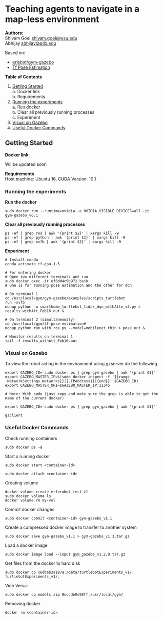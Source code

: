 # Teaching agents to navigate in a map-less environment

<b> Authors: </b>  
Shivam Goel shivam.goel@wsu.edu  
Abhijay abhijay@pdx.edu  

Based on:  
* [erlebot/gym-gazebo](https://github.com/erlerobot/gym-gazebo)
* [Tf Pose Estimation](https://github.com/ildoonet/tf-pose-estimation)

**Table of Contents**<br>
1. [Getting Started](#getting-started)  
   a. Docker link  
   b. Requirements
2. [Running the experiments](#running-the-experiments)   
   a. Run docker  
   b. Clear all previously running processes  
   c. Experiment
3. [Visual on Gazebo](#visual-on-gazebo)
4. [Useful Docker Commands](#useful-docker-commands)

## Getting Started

<b>Docker link</b>

Wil be updated soon  

<b> Requirements </b>  
Host machine: Ubuntu 16, CUDA Version: 10.1  

### Running the experiments   

<b> Run the docker </b>

```
sudo docker run --runtime=nvidia -e NVIDIA_VISIBLE_DEVICES=all -it gym-gazebo_v6.1
```

<b> Clear all previously running processes </b>  

```
ps -ef | grep ros | awk '{print $2}' | xargs kill -9
ps -ef | grep python | awk '{print $2}' | xargs kill -9
ps -ef | grep xvfb | awk '{print $2}' | xargs kill -9
```

<b> Experiment </b> 

```
# Install conda
conda activate tf-gpu-1-5

# For entering docker  
# Open two different terminals and run  
sudo docker exec -it ef6dd4c9b971 bash  
# One is for running pose estimation and the other for dqn

# On terminal 1
cd /usr/local/gym/gym-gazebo/examples/scripts_turtlebot
run -xvfb
nohup python -u smarthome_turtlebot_lidar_dqn_withAttn_v3.py > results_withAtt_Feb16.out &

# On terminal 2 (simultaneously)
cd /usr/local/gym/tf-pose-estimation#
nohup python run_with_ros.py --model=mobilenet_thin > pose.out &

# Monitor results on terminal 1
tail -f results_withAtt_Feb16.out
```

### Visual on Gazebo
To view the robot acting in the environment using gzserver do the following  
```
export GAZEBO_ID=`sudo docker ps | grep gym-gazebo | awk '{print $1}'`
export GAZEBO_MASTER_IP=$(sudo docker inspect -f '{{range .NetworkSettings.Networks}}{{.IPAddress}}{{end}}' $GAZEBO_ID)
export GAZEBO_MASTER_URI=$GAZEBO_MASTER_IP:11345

# Note: With sudo (just copy and make sure the grep is able to get the name of the current docker)  

export GAZEBO_ID=`sudo docker ps | grep gym_gazebo | awk '{print $1}'`

gzclient
```

### Useful Docker Commands

Check running containers  

```
sudo docker ps -a
```

Start a running docker  
```
sudo docker start <container-id>
```
```
sudo docker attach <container-id>
```

Creating volume
```
docker volume create erlerobot_test_v1
sudo docker volume ls
docker volume rm my-vol
```

Commit docker changes  
```
sudo docker commit <container-id> gym-gazebo_v1.1
```

Create a compressed docker image to transfer to another system  
```
sudo docker save gym-gazebo_v1.1 > gym-gazebo_v1.1.tar.gz
```

Load a docker image  
```
sudo docker image load --input gym_gazebo_v1.2.0.tar.gz
```

Get files from the docker to hard disk  
```
sudo docker cp c6dbab3a187a:/data/turtlebotExperiments_v1/. turtlebotExperiments_v1/.
```
Vice Versa:
```
sudo docker cp models.zip 0cccde0d68ff:/usr/local/gym/
```

Removing docker
```
docker rm <container-id>
```


